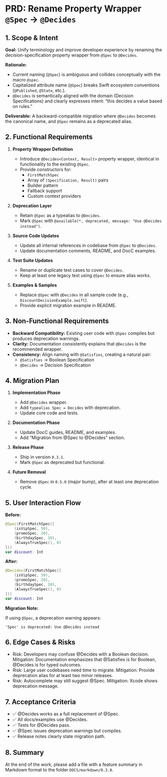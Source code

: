 # PRD: Rename Property Wrapper `@Spec` → `@Decides`

## 1. Scope & Intent

**Goal:**
Unify terminology and improve developer experience by renaming the decision-specification property wrapper from `@Spec` to `@Decides`.

**Rationale:**
- Current naming (`@Spec`) is ambiguous and collides conceptually with the macro `@spec`.
- Capitalized attribute name (`@Spec`) breaks Swift ecosystem conventions (`@Published`, `@State`, etc.).
- `@Decides` is semantically aligned with the domain (Decision Specifications) and clearly expresses intent: “this decides a value based on rules.”

**Deliverable:**
A backward-compatible migration where `@Decides` becomes the canonical name, and `@Spec` remains as a deprecated alias.

## 2. Functional Requirements

1. **Property Wrapper Definition**
   - Introduce `@Decides<Context, Result>` property wrapper, identical in functionality to the existing `@Spec`.
   - Provide constructors for:
     - `FirstMatchSpec`
     - Array of `(Specification, Result)` pairs
     - Builder pattern
     - Fallback support
     - Custom context providers

2. **Deprecation Layer**
   - Retain `@Spec` as a typealias to `@Decides`.
   - Mark `@Spec` with `@available(*, deprecated, message: "Use @Decides instead")`.

3. **Source Code Updates**
   - Update all internal references in codebase from `@Spec` to `@Decides`.
   - Update documentation comments, README, and DocC examples.

4. **Test Suite Updates**
   - Rename or duplicate test cases to cover `@Decides`.
   - Keep at least one legacy test using `@Spec` to ensure alias works.

5. **Examples & Samples**
   - Replace `@Spec` with `@Decides` in all sample code (e.g., `DiscountDecisionExample.swift`).
   - Provide explicit migration example in README.

## 3. Non-Functional Requirements

- **Backward Compatibility:** Existing user code with `@Spec` compiles but produces deprecation warnings.
- **Clarity:** Documentation consistently explains that `@Decides` is the recommended wrapper.
- **Consistency:** Align naming with `@Satisfies`, creating a natural pair:
  - `@Satisfies` → Boolean Specification
  - `@Decides` → Decision Specification

## 4. Migration Plan

1. **Implementation Phase**
   - Add `@Decides` wrapper.
   - Add `typealias Spec = Decides` with deprecation.
   - Update core code and tests.

2. **Documentation Phase**
   - Update DocC guides, README, and examples.
   - Add “Migration from @Spec to @Decides” section.

3. **Release Phase**
   - Ship in version `0.3.1`.
   - Mark `@Spec` as deprecated but functional.

4. **Future Removal**
   - Remove `@Spec` in `0.5.0` (major bump), after at least one deprecation cycle.

## 5. User Interaction Flow

**Before:**

```swift
@Spec(FirstMatchSpec([
    (isVipSpec, 50),
    (promoSpec, 20),
    (birthdaySpec, 10),
    (AlwaysTrueSpec(), 0)
]))
var discount: Int
```

**After:**

```swift
@Decides(FirstMatchSpec([
    (isVipSpec, 50),
    (promoSpec, 20),
    (birthdaySpec, 10),
    (AlwaysTrueSpec(), 0)
]))
var discount: Int
```

**Migration Note:**

If using `@Spec`, a deprecation warning appears:

`'Spec' is deprecated: Use @Decides instead`

## 6. Edge Cases & Risks

- Risk: Developers may confuse @Decides with a Boolean decision.
Mitigation: Documentation emphasizes that @Satisfies is for Boolean, @Decides is for typed outcomes.
- Risk: Large user codebases need time to migrate.
Mitigation: Provide deprecation alias for at least two minor releases.
- Risk: Autocomplete may still suggest @Spec.
Mitigation: Xcode shows deprecation message.

## 7. Acceptance Criteria

- ✅ @Decides works as a full replacement of @Spec.
- ✅ All docs/examples use @Decides.
- ✅ Tests for @Decides pass.
- ✅ @Spec issues deprecation warnings but compiles.
- ✅ Release notes clearly state migration path.

## 8. Summary

At the end of the work, please add a file with a feature summary in Markdown format to the folder `DOCS/markdown/0.3.0`.
